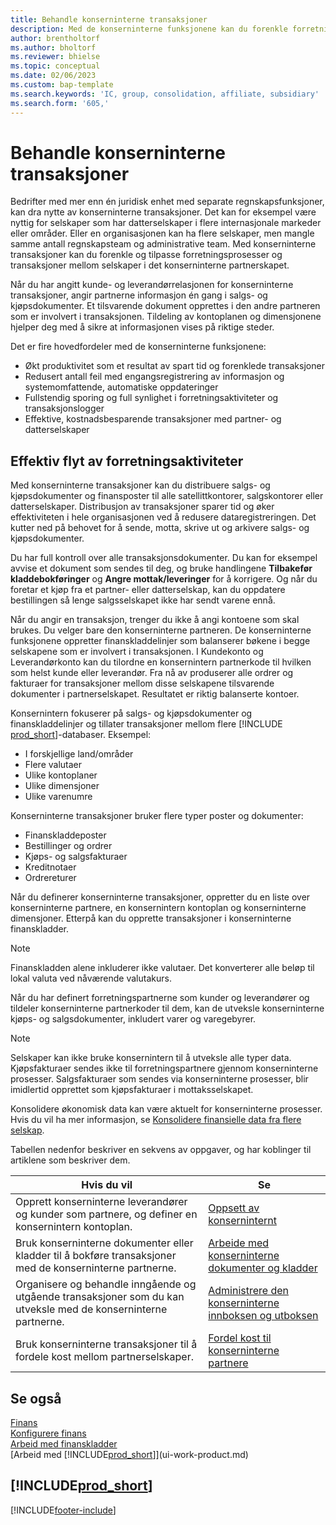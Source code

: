 ```yaml
---
title: Behandle konserninterne transaksjoner
description: Med de konserninterne funksjonene kan du forenkle forretningsprosesser og transaksjoner mellom selskaper i samme organisasjon.
author: brentholtorf
ms.author: bholtorf
ms.reviewer: bhielse
ms.topic: conceptual
ms.date: 02/06/2023
ms.custom: bap-template
ms.search.keywords: 'IC, group, consolidation, affiliate, subsidiary'
ms.search.form: '605,'
---
```

# Behandle konserninterne transaksjoner

Bedrifter med mer enn én juridisk enhet med separate regnskapsfunksjoner, kan dra nytte av konserninterne transaksjoner. Det kan for eksempel være nyttig for selskaper som har datterselskaper i flere internasjonale markeder eller områder. Eller en organisasjonen kan ha flere selskaper, men mangle samme antall regnskapsteam og administrative team. Med konserninterne transaksjoner kan du forenkle og tilpasse forretningsprosesser og transaksjoner mellom selskaper i det konserninterne partnerskapet.

Når du har angitt kunde- og leverandørrelasjonen for konserninterne transaksjoner, angir partnerne informasjon én gang i salgs- og kjøpsdokumenter. Et tilsvarende dokument opprettes i den andre partneren som er involvert i transaksjonen. Tildeling av kontoplanen og dimensjonene hjelper deg med å sikre at informasjonen vises på riktige steder.  

Det er fire hovedfordeler med de konserninterne funksjonene:  

* Økt produktivitet som et resultat av spart tid og forenklede transaksjoner  
* Redusert antall feil med engangsregistrering av informasjon og systemomfattende, automatiske oppdateringer  
* Fullstendig sporing og full synlighet i forretningsaktiviteter og transaksjonslogger  
* Effektive, kostnadsbesparende transaksjoner med partner- og datterselskaper  

## Effektiv flyt av forretningsaktiviteter  

Med konserninterne transaksjoner kan du distribuere salgs- og kjøpsdokumenter og finansposter til alle satellittkontorer, salgskontorer eller datterselskaper. Distribusjon av transaksjoner sparer tid og øker effektiviteten i hele organisasjonen ved å redusere dataregistreringen. Det kutter ned på behovet for å sende, motta, skrive ut og arkivere salgs- og kjøpsdokumenter.  

Du har full kontroll over alle transaksjonsdokumenter. Du kan for eksempel avvise et dokument som sendes til deg, og bruke handlingene **Tilbakefør kladdebokføringer** og **Angre mottak/leveringer** for å korrigere. Og når du foretar et kjøp fra et partner- eller datterselskap, kan du oppdatere bestillingen så lenge salgsselskapet ikke har sendt varene ennå.  

Når du angir en transaksjon, trenger du ikke å angi kontoene som skal brukes. Du velger bare den konserninterne partneren. De konserninterne funksjonene oppretter finanskladdelinjer som balanserer bøkene i begge selskapene som er involvert i transaksjonen. I Kundekonto og Leverandørkonto kan du tilordne en konsernintern partnerkode til hvilken som helst kunde eller leverandør. Fra nå av produserer alle ordrer og fakturaer for transaksjoner mellom disse selskapene tilsvarende dokumenter i partnerselskapet. Resultatet er riktig balanserte kontoer.  

Konsernintern fokuserer på salgs- og kjøpsdokumenter og finanskladdelinjer og tillater transaksjoner mellom flere [!INCLUDE [prod_short](includes/prod_short.md)]-databaser. Eksempel:

* I forskjellige land/områder
* Flere valutaer
* Ulike kontoplaner
* Ulike dimensjoner
* Ulike varenumre  

Konserninterne transaksjoner bruker flere typer poster og dokumenter:  

* Finanskladdeposter
* Bestillinger og ordrer
* Kjøps- og salgsfakturaer
* Kreditnotaer
* Ordrereturer

Når du definerer konserninterne transaksjoner, oppretter du en liste over konserninterne partnere, en konsernintern kontoplan og konserninterne dimensjoner. Etterpå kan du opprette transaksjoner i konserninterne finanskladder.

> [!NOTE]
> Finanskladden alene inkluderer ikke valutaer. Det konverterer alle beløp til lokal valuta ved nåværende valutakurs.

Når du har definert forretningspartnerne som kunder og leverandører og tildeler konserninterne partnerkoder til dem, kan de utveksle konserninterne kjøps- og salgsdokumenter, inkludert varer og varegebyrer. 

> [!NOTE]
> Selskaper kan ikke bruke konsernintern til å utveksle alle typer data. Kjøpsfakturaer sendes ikke til forretningspartnere gjennom konserninterne prosesser. Salgsfakturaer som sendes via konserninterne prosesser, blir imidlertid opprettet som kjøpsfakturaer i mottaksselskapet.

Konsolidere økonomisk data kan være aktuelt for konserninterne prosesser. Hvis du vil ha mer informasjon, se [Konsolidere finansielle data fra flere selskap](finance-consolidated-company-reporting.md).

Tabellen nedenfor beskriver en sekvens av oppgaver, og har koblinger til artiklene som beskriver dem.

|Hvis du vil |Se|
|---|---|
|Opprett konserninterne leverandører og kunder som partnere, og definer en konsernintern kontoplan.|[Oppsett av konserninternt](intercompany-how-setup.md)|
|Bruk konserninterne dokumenter eller kladder til å bokføre transaksjoner med de konserninterne partnerne.|[Arbeide med konserninterne dokumenter og kladder](intercompany-how-work-documents-journals.md)|
|Organisere og behandle inngående og utgående transaksjoner som du kan utveksle med de konserninterne partnerne.|[Administrere den konserninterne innboksen og utboksen](intercompany-how-manage-intercompany-inbox.md)|
|Bruk konserninterne transaksjoner til å fordele kost mellom partnerselskaper.|[Fordel kost til konserninterne partnere](intercompany-allocate-costs.md)|

## Se også

[Finans](finance.md)  
[Konfigurere finans](finance-setup-finance.md)  
[Arbeid med finanskladder](ui-work-general-journals.md)  
[Arbeid med [!INCLUDE[prod_short](includes/prod_short.md)]](ui-work-product.md)

## [!INCLUDE[prod_short](includes/free_trial_md.md)]  


[!INCLUDE[footer-include](includes/footer-banner.md)]
